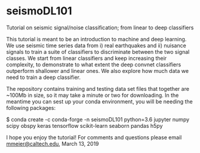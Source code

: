 # seismoDL101
Tutorial on seismic signal/noise classification; from linear to deep classifiers

This tutorial is meant to be an introduction to machine and deep learning. We use
seismic time series data from i) real earthquakes and ii) nuisance signals to 
train a suite of classifiers to discriminate between the two signal classes. We 
start from linear classifiers and keep increasing their complexity, to demonstrate 
to what extent the deep convnet classifiers outperform shallower and linear ones. 
We also explore how much data we need to train a deep classifier.

The repository contains training and testing data set files that together are 
~100Mb in size, so it may take a minute or two for downloading. In the meantime
you can sest up your conda environment, you will be needing the following
packages:

$ conda create -c conda-forge -n seismoDL101 python=3.6 jupyter numpy scipy obspy keras tensorflow scikit-learn seaborn pandas h5py

I hope you enjoy the tutorial! For comments and questions please email 
mmeier@caltech.edu, March 13, 2019
